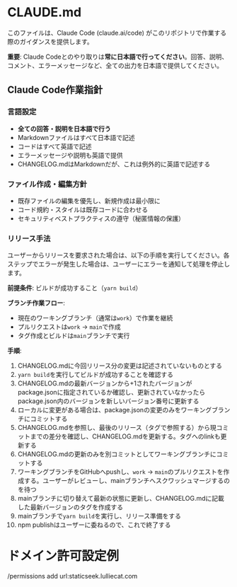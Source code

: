 # CLAUDE.md

このファイルは、Claude Code (claude.ai/code) がこのリポジトリで作業する際のガイダンスを提供します。

**重要**: Claude Codeとのやり取りは**常に日本語で行ってください**。回答、説明、コメント、エラーメッセージなど、全ての出力を日本語で提供してください。

## Claude Code作業指針

### 言語設定
- **全ての回答・説明を日本語で行う**
- Markdownファイルはすべて日本語で記述
- コードはすべて英語で記述
- エラーメッセージや説明も英語で提供
- CHANGELOG.mdはMarkdownだが、これは例外的に英語で記述する

### ファイル作成・編集方針
- 既存ファイルの編集を優先し、新規作成は最小限に
- コード規約・スタイルは既存コードに合わせる
- セキュリティベストプラクティスの遵守（秘匿情報の保護）

### リリース手法
ユーザーからリリースを要求された場合は、以下の手順を実行してください。各ステップでエラーが発生した場合は、ユーザーにエラーを通知して処理を停止します。

**前提条件**: ビルドが成功すること（`yarn build`）

**ブランチ作業フロー**:
- 現在のワーキングブランチ（通常は`work`）で作業を継続
- プルリクエストは`work` → `main`で作成
- タグ作成とビルドは`main`ブランチで実行

**手順**:
1. CHANGELOG.mdに今回リリース分の変更は記述されていないものとする
2. `yarn build`を実行してビルドが成功することを確認する
3. CHANGELOG.mdの最新バージョンから+1されたバージョンがpackage.jsonに指定されているか確認し、更新されていなかったらpackage.json内のバージョンを新しいバージョン番号に更新する
4. ローカルに変更がある場合は、package.jsonの変更のみをワーキングブランチにコミットする
5. CHANGELOG.mdを参照し、最後のリリース（タグで参照する）から現コミットまでの差分を確認し、CHANGELOG.mdを更新する。タグへのlinkも更新する
6. CHANGELOG.mdの更新のみを別コミットとしてワーキングブランチにコミットする
7. ワーキングブランチをGitHubへpushし、`work` → `main`のプルリクエストを作成する。ユーザーがレビューし、mainブランチへスクワッシュマージするのを待つ
8. mainブランチに切り替えて最新の状態に更新し、CHANGELOG.mdに記載した最新バージョンのタグを作成する
9. mainブランチで`yarn build`を実行し、リリース準備をする
10. npm publishはユーザーに委ねるので、これで終了する

# ドメイン許可設定例
/permissions add url:staticseek.lulliecat.com
